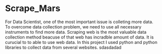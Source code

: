 # Scrape_Mars

For Data Scientist,  one of the most important issue is colleting more data. 
To overcome data collection problem, we need to use all necessary instruments to find more data.
Scraping web is the most valuable data collection method beacuse of that web has incradble amount of data. 
It is curucial to to able to use web data. 
In this project I used python and python libraries to collect data from several websites. 
sdasdadad
